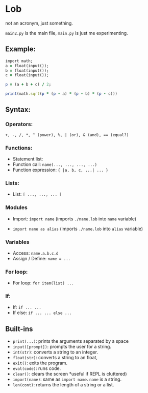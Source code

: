 # Lob
not an acronym, just something.

`main2.py` is the main file, `main.py` is just me experimenting.

## Example:
```ruby
import math;
a = float(input());
b = float(input());
c = float(input());

p = (a + b + c) / 2;

print(math.sqrt(p * (p - a) * (p - b) * (p - c)))
```

## Syntax:

### Operators:
`+, -, /, *, ^ (power), %, | (or), & (and), == (equal?)`

### Functions:
* Statement list: 
* Function call: `name(..., ..., ..., ...)`
* Function expression: `{ |a, b, c, ...| ... }`

### Lists:
* List: `[ ..., ..., ... ]`

### Modules
* Import: `import name` (imports `./name.lob` into `name` variable)

* `import name as alias` (imports `./name.lob` into `alias` variable)

### Variables
* Access: `name.a.b.c.d`
* Assign / Define: `name = ...`

### For loop:
* For loop: `for item(list) ...`

### If:
* If: `if ... ... `
* If else: `if ... ... else ...`

## Built-ins
* `print(...)`: prints the arguments separated by a space
* `input([prompt])`: prompts the user for a string.
* `int(str)`: converts a string to an integer.
* `float(str)`: converts a string to an float,
* `exit()`: exits the program.
* `eval(code)`: runs code.
* `clear()`: clears the screen *useful if REPL is cluttered)
* `import(name)`: same as `import name`. `name` is a string.
* `len(cont)`: returns the length of a string or a list.
